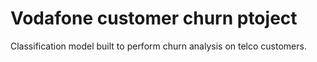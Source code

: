 # Vodafone customer churn ptoject
Classification model built to perform churn analysis on telco customers. 
